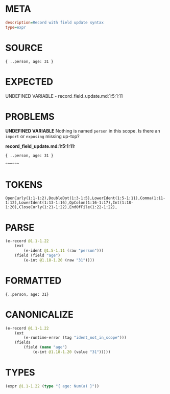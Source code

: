 # META
~~~ini
description=Record with field update syntax
type=expr
~~~
# SOURCE
~~~roc
{ ..person, age: 31 }
~~~
# EXPECTED
UNDEFINED VARIABLE - record_field_update.md:1:5:1:11
# PROBLEMS
**UNDEFINED VARIABLE**
Nothing is named `person` in this scope.
Is there an `import` or `exposing` missing up-top?

**record_field_update.md:1:5:1:11:**
```roc
{ ..person, age: 31 }
```
    ^^^^^^


# TOKENS
~~~zig
OpenCurly(1:1-1:2),DoubleDot(1:3-1:5),LowerIdent(1:5-1:11),Comma(1:11-1:12),LowerIdent(1:13-1:16),OpColon(1:16-1:17),Int(1:18-1:20),CloseCurly(1:21-1:22),EndOfFile(1:22-1:22),
~~~
# PARSE
~~~clojure
(e-record @1.1-1.22
	(ext
		(e-ident @1.5-1.11 (raw "person")))
	(field (field "age")
		(e-int @1.18-1.20 (raw "31"))))
~~~
# FORMATTED
~~~roc
{..person, age: 31}
~~~
# CANONICALIZE
~~~clojure
(e-record @1.1-1.22
	(ext
		(e-runtime-error (tag "ident_not_in_scope")))
	(fields
		(field (name "age")
			(e-int @1.18-1.20 (value "31")))))
~~~
# TYPES
~~~clojure
(expr @1.1-1.22 (type "{ age: Num(a) }"))
~~~
